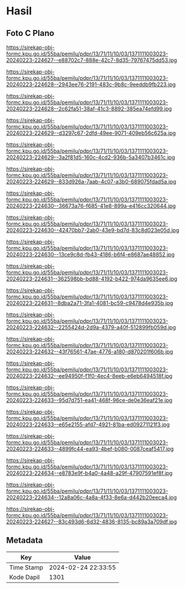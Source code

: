 # Hasil

## Foto C Plano

https://sirekap-obj-formc.kpu.go.id/55ba/pemilu/pdpr/13/71/11/10/03/1371111003023-20240223-224627--e88702c7-888e-42c7-8d35-79767475dd53.jpg

https://sirekap-obj-formc.kpu.go.id/55ba/pemilu/pdpr/13/71/11/10/03/1371111003023-20240223-224628--2943ee76-2191-483c-9b8c-9eeddb9fb223.jpg

https://sirekap-obj-formc.kpu.go.id/55ba/pemilu/pdpr/13/71/11/10/03/1371111003023-20240223-224628--2c62fa51-38af-41c3-8892-385ea74efd99.jpg

https://sirekap-obj-formc.kpu.go.id/55ba/pemilu/pdpr/13/71/11/10/03/1371111003023-20240223-224629--d3297c67-2dfd-49ee-9071-409eb56c625a.jpg

https://sirekap-obj-formc.kpu.go.id/55ba/pemilu/pdpr/13/71/11/10/03/1371111003023-20240223-224629--3a2f81d5-160c-4cd2-936b-5a3407b3461c.jpg

https://sirekap-obj-formc.kpu.go.id/55ba/pemilu/pdpr/13/71/11/10/03/1371111003023-20240223-224629--833d926a-7aab-4c07-a3b0-689075fdad5a.jpg

https://sirekap-obj-formc.kpu.go.id/55ba/pemilu/pdpr/13/71/11/10/03/1371111003023-20240223-224630--36673a76-f685-41e8-899a-e416cc320644.jpg

https://sirekap-obj-formc.kpu.go.id/55ba/pemilu/pdpr/13/71/11/10/03/1371111003023-20240223-224630--42470bb7-2ab0-43e9-bd7d-83c8d023e05d.jpg

https://sirekap-obj-formc.kpu.go.id/55ba/pemilu/pdpr/13/71/11/10/03/1371111003023-20240223-224630--13ce9c8d-fb43-4186-b6f4-e8687ae48852.jpg

https://sirekap-obj-formc.kpu.go.id/55ba/pemilu/pdpr/13/71/11/10/03/1371111003023-20240223-224631--362598bb-bd88-4192-b422-974da9635ee6.jpg

https://sirekap-obj-formc.kpu.go.id/55ba/pemilu/pdpr/13/71/11/10/03/1371111003023-20240223-224631--8dba2a71-3fa1-4081-bc59-c9478d4e935b.jpg

https://sirekap-obj-formc.kpu.go.id/55ba/pemilu/pdpr/13/71/11/10/03/1371111003023-20240223-224632--2255424d-2d9a-4379-a40f-512899fb059d.jpg

https://sirekap-obj-formc.kpu.go.id/55ba/pemilu/pdpr/13/71/11/10/03/1371111003023-20240223-224632--43f76561-47ae-4776-a180-d870201f606b.jpg

https://sirekap-obj-formc.kpu.go.id/55ba/pemilu/pdpr/13/71/11/10/03/1371111003023-20240223-224632--ee94950f-f1f0-4ec4-8eeb-e6eb6494518f.jpg

https://sirekap-obj-formc.kpu.go.id/55ba/pemilu/pdpr/13/71/11/10/03/1371111003023-20240223-224633--95d7d751-ea41-468f-96ce-de0e36eaf21e.jpg

https://sirekap-obj-formc.kpu.go.id/55ba/pemilu/pdpr/13/71/11/10/03/1371111003023-20240223-224633--e65e2155-afd7-4921-81ba-ed09271121f3.jpg

https://sirekap-obj-formc.kpu.go.id/55ba/pemilu/pdpr/13/71/11/10/03/1371111003023-20240223-224633--4899fc44-ea93-4bef-b080-0087ceaf5417.jpg

https://sirekap-obj-formc.kpu.go.id/55ba/pemilu/pdpr/13/71/11/10/03/1371111003023-20240223-224634--e8783e9f-b4a0-4a48-a29f-47907591ef8f.jpg

https://sirekap-obj-formc.kpu.go.id/55ba/pemilu/pdpr/13/71/11/10/03/1371111003023-20240223-224634--12a8a06c-4a8a-4f33-8e6a-d442b20eeca4.jpg

https://sirekap-obj-formc.kpu.go.id/55ba/pemilu/pdpr/13/71/11/10/03/1371111003023-20240223-224627--83c493d6-6d32-4836-8135-bc89a3a709df.jpg


## Metadata

| Key        | Value               |
| ---------- | ------------------- |
| Time Stamp | 2024-02-24 22:33:55 |
| Kode Dapil | 1301                |



